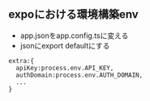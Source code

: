 
## expoにおける環境構築env
- app.jsonをapp.config.tsに変える
- jsonにexport defaultにする
```shell
extra:{
  apiKey:process.env.API_KEY,
  authDomain:process.env.AUTH_DOMAIN,
  ...
}
```